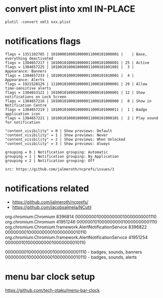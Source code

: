 # convert plist into xml IN-PLACE

    plutil -convert xml1 xxx.plist

# notifications flags

    flags = 1351102785 | 1010000100010000011000101000001 |    | Base, everything deactivated
    flags = 1384657217 | 1010010100010000011000101000001 | 25 | Active
    flags = 1384657225 | 1010010100010000011000101001001 |  3 | Appearance: Banners
    flags = 1384657233 | 1010010100010000011000101010001 |  4 | Appearance: Alerts
    flags = 1921528129 | 1110010100010000011000101000001 | 29 | Allow time-sensitive alerts
    flags = 1384653121 | 1010010100010000010000101000001 | 12 | Show notifications on Lock Screen
    flags = 1384657216 | 1010010100010000011000101000000 |  0 | Show in Notification Centre
    flags = 1384657219 | 1010010100010000011000101000011 |  1 | Badge application icon
    flags = 1384657221 | 1010010100010000011000101000101 |  2 | Play sound for notification
    
    "content_visibility" = 0 | Show previews: Default
    "content_visibility" = 1 | Show previews: Never
    "content_visibility" = 2 | Show previews: When Unlocked
    "content_visibility" = 3 | Show previews: Always
    
    grouping = 0 | Notification grouping: Automatic
    grouping = 1 | Notification grouping: By Application
    grouping = 2 | Notification grouping: Off

    src: https://github.com/jalmeroth/ncprefs/issues/1

# notifications related

- https://github.com/jalmeroth/ncprefs/
- https://github.com/jacobsalmela/NCutil

org.chromium.Chromium 8396814  00000000100000000010000000001110
org.chromium.Chromium 41951246 00000010100000000010000000001110
org.chromium.Chromium.framework.AlertNotificationService 8396822  00000000100000000010000000010110
org.chromium.Chromium.framework.AlertNotificationService 41951254 00000010100000000010000000010110

00000000100000000010000000001110 - badges, sounds, banners
00000000100000000010000000010110 - badges, sounds, alerts

# menu bar clock setup

https://github.com/tech-otaku/menu-bar-clock
